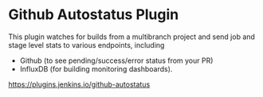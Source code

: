 # Github Autostatus Plugin

This plugin watches for builds from a multibranch project and send job and stage level stats to various endpoints, including
- Github (to see pending/success/error status from your PR)
- InfluxDB (for building monitoring dashboards).

https://plugins.jenkins.io/github-autostatus
